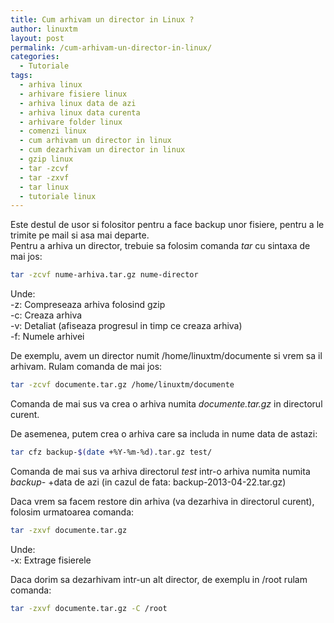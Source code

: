 ```yaml
---
title: Cum arhivam un director in Linux ?
author: linuxtm
layout: post
permalink: /cum-arhivam-un-director-in-linux/
categories:
  - Tutoriale
tags:
  - arhiva linux
  - arhivare fisiere linux
  - arhiva linux data de azi
  - arhiva linux data curenta
  - arhivare folder linux
  - comenzi linux
  - cum arhivam un director in linux
  - cum dezarhivam un director in linux
  - gzip linux
  - tar -zcvf
  - tar -zxvf
  - tar linux
  - tutoriale linux
---
```

Este destul de usor si folositor pentru a face backup unor fisiere, pentru a le trimite pe mail si asa mai departe.  
Pentru a arhiva un director, trebuie sa folosim comanda *tar* cu sintaxa de mai jos:

```bash
tar -zcvf nume-arhiva.tar.gz nume-director
``` 

Unde:  
-z: Compreseaza arhiva folosind gzip  
-c: Creaza arhiva  
-v: Detaliat (afiseaza progresul in timp ce creaza arhiva)  
-f: Numele arhivei

De exemplu, avem un director numit /home/linuxtm/documente si vrem sa il arhivam. Rulam comanda de mai jos:

```bash
tar -zcvf documente.tar.gz /home/linuxtm/documente
``` 

Comanda de mai sus va crea o arhiva numita *documente.tar.gz* in directorul curent. 

De asemenea, putem crea o arhiva care sa includa in nume data de astazi:
```bash
tar cfz backup-$(date +%Y-%m-%d).tar.gz test/
``` 
Comanda de mai sus va arhiva directorul *test* intr-o arhiva numita numita *backup-* +data de azi (in cazul de fata: backup-2013-04-22.tar.gz)

Daca vrem sa facem restore din arhiva (va dezarhiva in directorul curent), folosim urmatoarea comanda:

```bash
tar -zxvf documente.tar.gz
``` 

Unde:  
-x: Extrage fisierele

Daca dorim sa dezarhivam intr-un alt director, de exemplu in /root rulam comanda:

```bash
tar -zxvf documente.tar.gz -C /root
``` 
